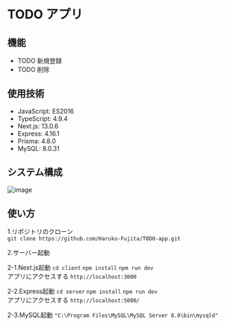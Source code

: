 # TODO アプリ
<!-- "hoge"が何かを簡潔に紹介する -->

<!-- DEMO
"hoge"の魅力が直感的に伝わる画像を張る -->

<!-- Features
"hoge"のセールスポイントや差別化などを説明する -->

## 機能
- TODO 新規登録
- TODO 削除
  
## 使用技術
- JavaScript: ES2016
- TypeScript: 4.9.4
- Next.js: 13.0.6
- Express: 4.16.1
- Prisma: 4.8.0
- MySQL: 8.0.31
  
## システム構成
![image](https://user-images.githubusercontent.com/94355319/221767335-a7985a5d-da68-4a26-8be5-a1182f4c30e3.png)
  
<!-- Usage
DEMO の実行方法など、"hoge"の基本的な使い方を説明する -->
  
## 使い方
1.リポジトリのクローン  
```git clone https://github.com/Haruko-Fujita/TODO-app.git```  
  
2.サーバー起動
  
2-1.Next.js起動  ```cd client``` ```npm install``` ```npm run dev```    
アプリにアクセスする  ```http://localhost:3000```  
  
2-2.Express起動  ```cd server``` ```npm install``` ```npm run dev```  
アプリにアクセスする ```http://localhost:5000/```
  
2-3.MySQL起動
```"C:\Program Files\MySQL\MySQL Server 8.0\bin\mysqld"```  
  
<!-- 3.docker コマンドを入力
```docker-compose run -w /usr/src/app --rm frontend npm install```
```docker-compose up``` -->

<!-- vercelにデプロイする -->
